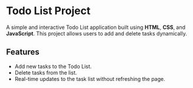 # Todo List Project

A simple and interactive Todo List application built using **HTML**, **CSS**, and **JavaScript**. This project allows users to add and delete tasks dynamically.

## Features
- Add new tasks to the Todo List.
- Delete tasks from the list.
- Real-time updates to the task list without refreshing the page.
